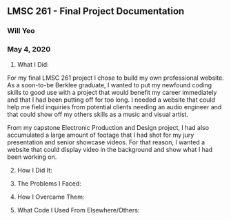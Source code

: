 ## LMSC 261 - Final Project Documentation
### Will Yeo
### May 4, 2020

1. What I Did:

For my final LMSC 261 project I chose to build my own professional website. As a soon-to-be Berklee graduate, I wanted to put my newfound coding skills to good use with a project that would benefit my career immediately and that I had been putting off for too long. I needed a website that could help me field inquiries from potential clients needing an audio engineer and that could show off my others skills as a music and visual artist.

From my capstone Electronic Production and Design project, I had also accumulated a large amount of footage that I had shot for my jury presentation and senior showcase videos. For that reason, I wanted a website that could display video in the background and show what I had been working on. 


2. How I Did It:


3. The Problems I Faced:


4. How I Overcame Them:


5. What Code I Used From Elsewhere/Others:

